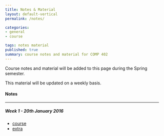 ```yaml
---
title: Notes & Material
layout: default-vertical
permalink: /notes/

categories:
- general
- course

tags: notes material
published: true
summary: course notes and material for COMP 402
---
```


Course notes and material will be added to this page during the Spring semester.

This material will be updated on a weekly basis.

#### Notes

***

##### Week 1 - 20th January 2016
  * [course](/assets/docs/402-Week1-2016.pdf)
  * [extra](/assets/docs/402-Week1-Extra-2016.pdf)
